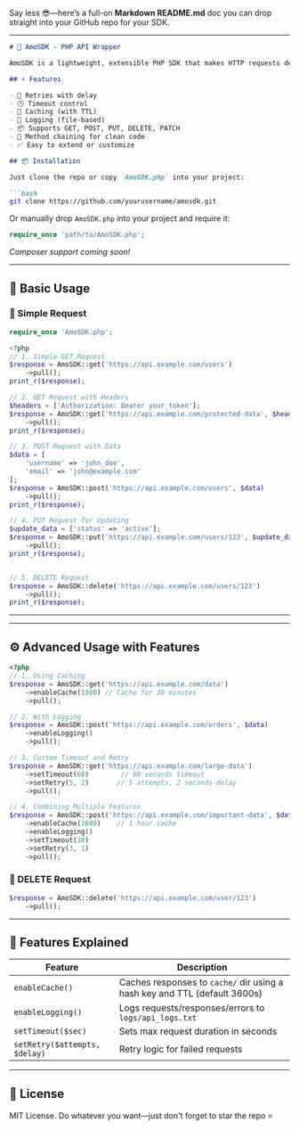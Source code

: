 Say less 😎—here’s a full-on **Markdown README.md** doc you can drop straight into your GitHub repo for your SDK.

---

```markdown
# 🧠 AmoSDK - PHP API Wrapper

AmoSDK is a lightweight, extensible PHP SDK that makes HTTP requests dead simple. Built with dev-friendly features like method chaining, retry logic, caching, logging, and more.

## ⚡ Features

- 🔁 Retries with delay
- 🕓 Timeout control
- 📁 Caching (with TTL)
- 📜 Logging (file-based)
- 📦 Supports GET, POST, PUT, DELETE, PATCH
- 🔗 Method chaining for clean code
- ✅ Easy to extend or customize

## 📦 Installation

Just clone the repo or copy `AmoSDK.php` into your project:

```bash
git clone https://github.com/yourusername/amosdk.git
```

Or manually drop `AmoSDK.php` into your project and require it:

```php
require_once 'path/to/AmoSDK.php';
```

_Composer support coming soon!_

---

## 🚀 Basic Usage

### 🔹 Simple Request



```php
require_once 'AmoSDK.php';

<?php
// 1. Simple GET Request
$response = AmoSDK::get('https://api.example.com/users')
    ->pull();
print_r($response);

// 2. GET Request with Headers
$headers = ['Authorization: Bearer your_token'];
$response = AmoSDK::get('https://api.example.com/protected-data', $headers)
    ->pull();
print_r($response);

// 3. POST Request with Data
$data = [
    'username' => 'john_doe',
    'email' => 'john@example.com'
];
$response = AmoSDK::post('https://api.example.com/users', $data)
    ->pull();
print_r($response);

// 4. PUT Request for Updating
$update_data = ['status' => 'active'];
$response = AmoSDK::put('https://api.example.com/users/123', $update_data)
    ->pull();
print_r($response);


// 5. DELETE Request
$response = AmoSDK::delete('https://api.example.com/users/123')
    ->pull();
print_r($response);
```

---


---

## ⚙️ Advanced Usage with Features



```php
<?php
// 1. Using Caching
$response = AmoSDK::get('https://api.example.com/data')
    ->enableCache(1800) // Cache for 30 minutes
    ->pull();

// 2. With Logging
$response = AmoSDK::post('https://api.example.com/orders', $data)
    ->enableLogging()
    ->pull();

// 3. Custom Timeout and Retry
$response = AmoSDK::get('https://api.example.com/large-data')
    ->setTimeout(60)        // 60 seconds timeout
    ->setRetry(5, 2)       // 5 attempts, 2 seconds delay
    ->pull();

// 4. Combining Multiple Features
$response = AmoSDK::post('https://api.example.com/important-data', $data)
    ->enableCache(3600)    // 1 hour cache
    ->enableLogging()
    ->setTimeout(30)
    ->setRetry(3, 1)
    ->pull();
```

### 🔸 DELETE Request

```php
$response = AmoSDK::delete('https://api.example.com/user/123')
    ->pull();
```

---

## 🧪 Features Explained

| Feature         | Description                                                                 |
|----------------|-----------------------------------------------------------------------------|
| `enableCache()` | Caches responses to `cache/` dir using a hash key and TTL (default 3600s)  |
| `enableLogging()` | Logs requests/responses/errors to `logs/api_logs.txt`                     |
| `setTimeout($sec)` | Sets max request duration in seconds                                     |
| `setRetry($attempts, $delay)` | Retry logic for failed requests                                |

---



## 📜 License

MIT License. Do whatever you want—just don't forget to star the repo ⭐

